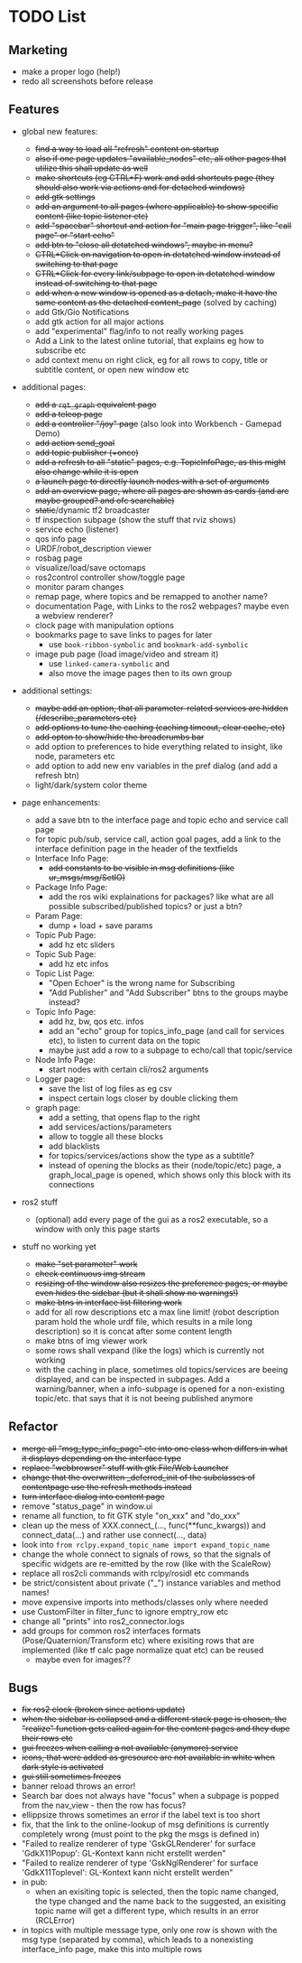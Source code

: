 # TODO List

## Marketing

- make a proper logo (help!)
- redo all screenshots before release

## Features

- global new features:
    - ~~find a way to load all "refresh" content on startup~~
    - ~~also if one page updates "available_nodes" etc, all other pages that utilize this shall update as well~~
    - ~~make shortcuts (eg CTRL+F) work and add shortcuts page (they should also work via actions and for detached windows)~~
    - ~~add gtk settings~~
    - ~~add an argument to all pages (where applicable) to show specific content (like topic listener etc)~~
    - ~~add "spacebar" shortcut and action for "main page trigger", like "call page" or "start echo"~~
    - ~~add btn to "close all detatched windows", maybe in menu?~~
    - ~~CTRL+Click on navigation to open in detatched window instead of switching to that page~~
    - ~~CTRL+Click for every link/subpage to open in detatched window instead of switching to that page~~
    - ~~add when a new window is opened as a detach, make it have the same content as the detached content_page~~ (solved by caching)
    - add Gtk/Gio Notifications
    - add gtk action for all major actions
    - add "experimental" flag/info to not really working pages
    - Add a Link to the latest online tutorial, that explains eg how to subscribe etc
    - add context menu on right click, eg for all rows to copy, title or subtitle content, or open new window etc

- additional pages:
    - ~~add a `rqt_graph` equivalent page~~
    - ~~add a teleop page~~
    - ~~add a controller "/joy" page~~ (also look into Workbench - Gamepad Demo)
    - ~~add action send_goal~~
    - ~~add topic publisher (+once)~~
    - ~~add a refresh to all "static" pages, e.g. TopicInfoPage, as this might also change while it is open~~
    - ~~a launch page to directly launch nodes with a set of arguments~~
    - ~~add an overview page, where all pages are shown as cards (and are maybe grouped? and ofc searchable)~~
    - ~~static~~/dynamic tf2 broadcaster
    - tf inspection subpage (show the stuff that rviz shows)
    - service echo (listener)
    - qos info page
    - URDF/robot_description viewer
    - rosbag page
    - visualize/load/save octomaps
    - ros2control controller show/toggle page
    - monitor param changes
    - remap page, where topics and be remapped to another name?
    - documentation Page, with Links to the ros2 webpages? maybe even a webview renderer?
    - clock page with manipulation options
    - bookmarks page to save links to pages for later
        - use `book-ribbon-symbolic` and `bookmark-add-symbolic`
    - image pub page (load image/video and stream it)
        - use `linked-camera-symbolic` and 
        - also move the image pages then to its own group

- additional settings:
    - ~~maybe add an option, that all parameter-related services are hidden (/describe_parameters etc)~~
    - ~~add options to tune the caching (caching timeout, clear cache, etc)~~
    - ~~add opton to show/hide the breadcrumbs bar~~
    - add option to preferences to hide everything related to insight, like node, parameters etc
    - add option to add new env variables in the pref dialog (and add a refresh btn)
    - light/dark/system color theme

- page enhancements:
    - add a save btn to the interface page and topic echo and service call page
    - for topic pub/sub, service call, action goal pages, add a link to the interface definition page in the header of the textfields
    - Interface Info Page:
        - ~~add constants to be visible in msg definitions (like ur_msgs/msg/SetIO)~~
    - Package Info Page:
        - add the ros wiki explainations for packages? like what are all possible subscribed/published topics? or just a btn?
    - Param Page:
        - dump + load + save params
    - Topic Pub Page:
        - add hz etc sliders
    - Topic Sub Page:
        - add hz etc infos
    - Topic List Page:
        - "Open Echoer" is the wrong name for Subscribing
        - "Add Publisher" and "Add Subscriber" btns to the groups maybe instead?
    - Topic Info Page:
        - add hz, bw, qos etc. infos
        - add an "echo" group for topics_info_page (and call for services etc), to listen to current data on the topic
        - maybe just add a row to a subpage to echo/call that topic/service
    - Node Info Page:
        - start nodes with certain cli/ros2 arguments
    - Logger page:
        - save the list of log files as eg csv
        - inspect certain logs closer by double clicking them
    - graph page:
        - add a setting, that opens flap to the right
        - add services/actions/parameters
        - allow to toggle all these blocks
        - add blacklists
        - for topics/services/actions show the type as a subtitle?
        - instead of opening the blocks as their (node/topic/etc) page, a graph_local_page is opened, which shows only this block with its connections

- ros2 stuff
    - (optional) add every page of the gui as a ros2 executable, so a window with only this page starts

- stuff no working yet
    - ~~make "set parameter" work~~
    - ~~check continuous img stream~~
    - ~~resizing of the window also resizes the preference pages, or maybe even hides the sidebar (but it shall show no warnings!)~~
    - ~~make btns in interface list filtering work~~
    - add for all row descriptions etc a max line limit! (robot description param hold the whole urdf file, which results in a mile long description) so it is concat after some content length
    - make btns of img viewer work
    - some rows shall vexpand (like the logs) which is currently not working
    - with the caching in place, sometimes old topics/services are beeing displayed, and can be inspected in subpages. Add a warning/banner, when a info-subpage is opened for a non-existing topic/etc. that says that it is not beeing published anymore

## Refactor

- ~~merge all "msg_type_info_page" etc into one class when differs in what it displays depending on the interface type~~
- ~~replace "webbrowser" stuff with gtk File/Web Launcher~~
- ~~change that the overwritten _deferred_init of the subclasses of contentpage use the refresh methods instead~~
- ~~turn interface dialog into content page~~
- remove "status_page" in window.ui
- rename all function, to fit GTK style "on_xxx" and "do_xxx"
- clean up the mess of XXX.connect_(..., func(**func_kwargs)) and connect_data(...) and rather use connect(..., data)
- look into `from rclpy.expand_topic_name import expand_topic_name`
- change the whole connect to signals of rows, so that the signals of specific widgets are re-emitted by the row (like with the ScaleRow)
- replace all ros2cli commands with rclpy/rosidl etc commands
- be strict/consistent about private ("_") instance variables and method names!
- move expensive imports into methods/classes only where needed
- use CustomFilter in filter_func to ignore emptry_row etc
- change all "prints" into ros2_connector.logs
- add groups for common ros2 interfaces formats (Pose/Quaternion/Transform etc) where exisiting rows that are implemented (like tf calc page normalize quat etc) can be reused
    - maybe even for images??


## Bugs

- ~~fix ros2 clock (broken since actions update)~~
- ~~when the sidebar is collapsed and a different stack page is chosen, the "realize" function gets called again for the content pages and they dupe their rows etc~~
- ~~gui freezes when calling a not available (anymore) service~~
- ~~icons, that were added as gresource are not available in white when dark style is activated~~
- ~~gui still sometimes freezes~~
- banner reload throws an error!
- Search bar does not always have "focus" when a subpage is popped from the nav_view - then the row has focus?
- ellippsize throws sometimes an error if the label text is too short
- fix, that the link to the online-lookup of msg definitions is currently completely wrong (must point to the pkg the msgs is defined in)
- "Failed to realize renderer of type 'GskGLRenderer' for surface 'GdkX11Popup': GL-Kontext kann nicht erstellt werden"
- "Failed to realize renderer of type 'GskNglRenderer' for surface 'GdkX11Toplevel': GL-Kontext kann nicht erstellt werden"
- in pub:
    - when an exisiting topic is selected, then the topic name changed, the type changed and the name back to the suggested, an exisiting topic name will get a different type, which results in an error (RCLError)
- in topics with multiple message type, only one row is shown with the msg type (separated by comma), which leads to a nonexisting interface_info page, make this into multiple rows
